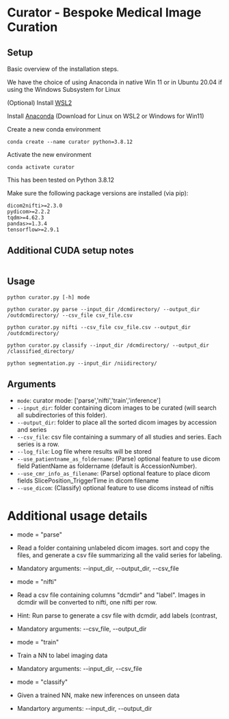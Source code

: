 # Curator - Bespoke Medical Image Curation

## Setup

Basic overview of the installation steps.

We have the choice of using Anaconda in native Win 11 or in Ubuntu 20.04 if using the Windows Subsystem for Linux

(Optional) Install [WSL2](https://docs.nvidia.com/cuda/wsl-user-guide/index.html)

Install [Anaconda](https://www.anaconda.com/) (Download for Linux on WSL2 or Windows for Win11)

Create a new conda environment
```
conda create --name curator python=3.8.12
```

Activate the new environment
```
conda activate curator
```

This has been tested on Python 3.8.12

Make sure the following package versions are installed (via pip):
```
dicom2nifti>=2.3.0
pydicom>=2.2.2
tqdm>=4.62.3
pandas>=1.3.4
tensorflow>=2.9.1
```

## Additional CUDA setup notes

```
```

## Usage

```
python curator.py [-h] mode

python curator.py parse --input_dir /dcmdirectory/ --output_dir /outdcmdirectory/ --csv_file csv_file.csv

python curator.py nifti --csv_file csv_file.csv --output_dir /outdcmdirectory/

python curator.py classify --input_dir /dcmdirectory/ --output_dir /classified_directory/

python segmentation.py --input_dir /niidirectory/

```

## Arguments

* `mode`: curator mode: ['parse','nifti','train','inference']
* `--input_dir`: folder containing dicom images to be curated (will search all subdirectories of this folder).
* `--output_dir`: folder to place all the sorted dicom images by accession and series
* `--csv_file`: csv file containing a summary of all studies and series. Each series is a row.
* `--log_file`: Log file where results will be stored
* `--use_patientname_as_foldername`: (Parse) optional feature to use dicom field PatientName as foldername (default is AccessionNumber).
* `--use_cmr_info_as_filename`: (Parse) optional feature to place dicom fields SlicePosition_TriggerTime in dicom filename
* `--use_dicom`: (Classify) optional feature to use dicoms instead of niftis

# Additional usage details 

* mode = "parse"
* Read a folder containing unlabeled dicom images. sort and copy the files, and generate a csv file summarizing all the valid series for labeling.
* Mandatory arguments: --input_dir, --output_dir, --csv_file

* mode = "nifti"
* Read a csv file containing columns "dcmdir" and "label". Images in dcmdir will be converted to nifti, one nifti per row.
* Hint: Run parse to generate a csv file with dcmdir, add labels (contrast, 
* Mandatory arguments: --csv_file, --output_dir

* mode = "train"
* Train a NN to label imaging data
* Mandatory arguments: --input_dir, --csv_file

* mode = "classify"
* Given a trained NN, make new inferences on unseen data
* Mandartory arguments: --input_dir, --output_dir